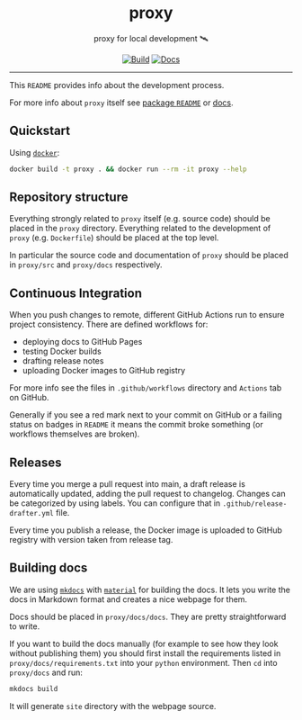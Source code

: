 <h1 align="center">proxy</h1>

<div align="center">

proxy for local development 🛰️

[![Build](https://github.com/radio-aktywne/proxy/actions/workflows/build.yaml/badge.svg)](https://github.com/radio-aktywne/proxy/actions/workflows/build.yaml)
[![Docs](https://github.com/radio-aktywne/proxy/actions/workflows/docs.yaml/badge.svg)](https://github.com/radio-aktywne/proxy/actions/workflows/docs.yaml)

</div>

---

This `README` provides info about the development process.

For more info about `proxy` itself see
[package `README`](proxy/README.md) or
[docs](https://radio-aktywne.github.io/proxy).

## Quickstart

Using [`docker`](https://docs.docker.com/get-docker/):

```sh
docker build -t proxy . && docker run --rm -it proxy --help
```

## Repository structure

Everything strongly related to `proxy` itself (e.g. source code) should be placed in the `proxy` directory.
Everything related to the development of `proxy` (e.g. `Dockerfile`) should be placed at the top level.

In particular the source code and documentation of `proxy` should be placed in `proxy/src` and `proxy/docs` respectively.

## Continuous Integration

When you push changes to remote, different GitHub Actions run to ensure project consistency.
There are defined workflows for:

- deploying docs to GitHub Pages
- testing Docker builds
- drafting release notes
- uploading Docker images to GitHub registry

For more info see the files in `.github/workflows` directory and `Actions` tab on GitHub.

Generally if you see a red mark next to your commit on GitHub or a failing status on badges in `README` it means the commit broke something (or workflows themselves are broken).

## Releases

Every time you merge a pull request into main, a draft release is automatically updated, adding the pull request to changelog.
Changes can be categorized by using labels. You can configure that in `.github/release-drafter.yml` file.

Every time you publish a release, the Docker image is uploaded to GitHub registry with version taken from release tag.

## Building docs

We are using [`mkdocs`](https://www.mkdocs.org) with [`material`](https://squidfunk.github.io/mkdocs-material) for building the docs.
It lets you write the docs in Markdown format and creates a nice webpage for them.

Docs should be placed in `proxy/docs/docs`.
They are pretty straightforward to write.

If you want to build the docs manually (for example to see how they look without publishing them)
you should first install the requirements listed in `proxy/docs/requirements.txt` into your `python` environment.
Then `cd` into `proxy/docs` and run:

```sh
mkdocs build
```

It will generate `site` directory with the webpage source.

